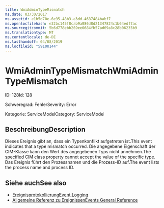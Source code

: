 ```yaml
---
title: WmiAdminTypeMismatch
ms.date: 03/30/2017
ms.assetid: e1b5d70e-6e95-48b3-a3dd-4687484babf7
ms.openlocfilehash: e32bc145f8cab9a086d8d21347824c1b64edf7ac
ms.sourcegitcommit: 5b6d778ebb269ee6684fb57ad69a8c28b06235b9
ms.translationtype: MT
ms.contentlocale: de-DE
ms.lasthandoff: 04/08/2019
ms.locfileid: "59100144"
---
```

# <a name="wmiadmintypemismatch"></a><span data-ttu-id="23116-102">WmiAdminTypeMismatch</span><span class="sxs-lookup"><span data-stu-id="23116-102">WmiAdminTypeMismatch</span></span>
<span data-ttu-id="23116-103">ID: 128</span><span class="sxs-lookup"><span data-stu-id="23116-103">Id: 128</span></span>  
  
 <span data-ttu-id="23116-104">Schweregrad: Fehler</span><span class="sxs-lookup"><span data-stu-id="23116-104">Severity: Error</span></span>  
  
 <span data-ttu-id="23116-105">Kategorie: ServiceModel</span><span class="sxs-lookup"><span data-stu-id="23116-105">Category: ServiceModel</span></span>  
  
## <a name="description"></a><span data-ttu-id="23116-106">Beschreibung</span><span class="sxs-lookup"><span data-stu-id="23116-106">Description</span></span>  
 <span data-ttu-id="23116-107">Dieses Ereignis gibt an, dass ein Typenkonflikt aufgetreten ist.</span><span class="sxs-lookup"><span data-stu-id="23116-107">This event indicates that a type mismatch occurred.</span></span> <span data-ttu-id="23116-108">Die angegebene Eigenschaft der CIM-Klasse kann den Wert des angegebenen Typs nicht annehmen.</span><span class="sxs-lookup"><span data-stu-id="23116-108">The specified CIM class property cannot accept the value of the specific type.</span></span> <span data-ttu-id="23116-109">Das Ereignis führt den Prozessnamen und die Prozess-ID auf.</span><span class="sxs-lookup"><span data-stu-id="23116-109">The event lists the process name and process ID.</span></span>  
  
## <a name="see-also"></a><span data-ttu-id="23116-110">Siehe auch</span><span class="sxs-lookup"><span data-stu-id="23116-110">See also</span></span>

- [<span data-ttu-id="23116-111">Ereignisprotokollierung</span><span class="sxs-lookup"><span data-stu-id="23116-111">Event Logging</span></span>](../../../../../docs/framework/wcf/diagnostics/event-logging/index.md)
- [<span data-ttu-id="23116-112">Allgemeine Referenz zu Ereignissen</span><span class="sxs-lookup"><span data-stu-id="23116-112">Events General Reference</span></span>](../../../../../docs/framework/wcf/diagnostics/event-logging/events-general-reference.md)
